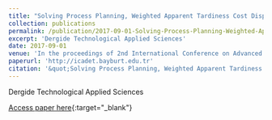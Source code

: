 ```yaml
---
title: "Solving Process Planning, Weighted Apparent Tardiness Cost Dispatching, and Weighted Processing Plus Weight Due-Date Assignment Simultaneously Using a Hybrid Search"
collection: publications
permalink: /publication/2017-09-01-Solving-Process-Planning-Weighted-Apparent-Tardiness-Cost-Di
excerpt: 'Dergide Technological Applied Sciences'
date: 2017-09-01
venue: 'In the proceedings of 2nd International Conference on Advanced Engineering Technologies (ICADET&apos;17)'
paperurl: 'http://icadet.bayburt.edu.tr'
citation: '&quot;Solving Process Planning, Weighted Apparent Tardiness Cost Dispatching, and Weighted Processing Plus Weight Due-Date Assignment Simultaneously Using a Hybrid Search.&quot; In the proceedings of 2nd International Conference on Advanced Engineering Technologies (ICADET&amp;apos;17), 2017.'
---
```

Dergide Technological Applied Sciences

[Access paper here](http://icadet.bayburt.edu.tr){:target="_blank"}
